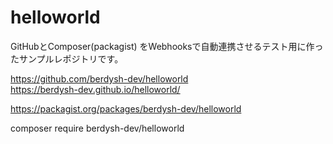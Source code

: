 # helloworld

GitHubとComposer(packagist) をWebhooksで自動連携させるテスト用に作ったサンプルレポジトリです。

https://github.com/berdysh-dev/helloworld  
https://berdysh-dev.github.io/helloworld/  

https://packagist.org/packages/berdysh-dev/helloworld  

composer require berdysh-dev/helloworld
